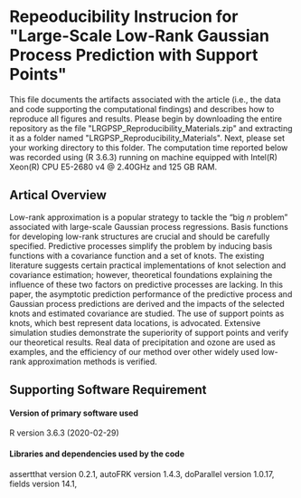 # Repeoducibility Instrucion for "Large-Scale Low-Rank Gaussian Process Prediction with Support Points"
This file documents the artifacts associated with the article (i.e., the data and code supporting the computational findings) and describes how to reproduce all figures and results. Please begin by downloading the entire repository as the file "LRGPSP_Reproducibility_Materials.zip" and extracting it as a folder named "LRGPSP_Reproducibility_Materials". Next, please set your working directory to this folder. The computation time reported below was recorded using (R 3.6.3) running on machine equipped with Intel(R) Xeon(R) CPU E5-2680 v4 @ 2.40GHz and 125 GB RAM.

## Artical Overview
Low-rank approximation is a popular strategy to tackle the “big $n$ problem” associated with large-scale Gaussian process regressions. Basis functions for developing low-rank structures are crucial and should be carefully specified. Predictive processes simplify the problem by inducing basis functions with a covariance function and a set of knots. The existing literature suggests certain practical implementations of knot selection and covariance estimation; however, theoretical foundations explaining the influence of these two factors on predictive processes are lacking. In this paper, the asymptotic prediction performance of the predictive process and Gaussian process predictions are derived and the impacts of the selected knots and estimated covariance are studied. The use of support points as knots, which best represent data locations, is advocated. Extensive simulation studies demonstrate the superiority of support points and verify our theoretical results. Real data of precipitation and ozone are used as examples, and the efficiency of our method over other widely used low-rank approximation methods is verified.

## Supporting Software Requirement
#### Version of primary software used
R version 3.6.3 (2020-02-29)

#### Libraries and dependencies used by the code

assertthat version 0.2.1, autoFRK version 1.4.3, doParallel version 1.0.17, fields version 14.1, 



